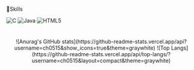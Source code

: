 #
📖Skills

![C](https://img.shields.io/badge/c-%2300599C.svg?style=for-the-badge&logo=c&logoColor=white)
![Java](https://img.shields.io/badge/java-%23ED8B00.svg?style=for-the-badge&logo=java&logoColor=white)
![HTML5](https://img.shields.io/badge/html5-%23E34F26.svg?style=for-the-badge&logo=html5&logoColor=white)
#
<div align="center">
![Anurag's GitHub stats](https://github-readme-stats.vercel.app/api?username=ch0515&show_icons=true&theme=graywhite)
![Top Langs](https://github-readme-stats.vercel.app/api/top-langs/?username=ch0515&layout=compact&theme=graywhite)
</div>
